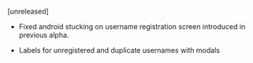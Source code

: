 [unreleased]

* Fixed android stucking on username registration screen introduced in previous alpha.

* Labels for unregistered and duplicate usernames with modals
